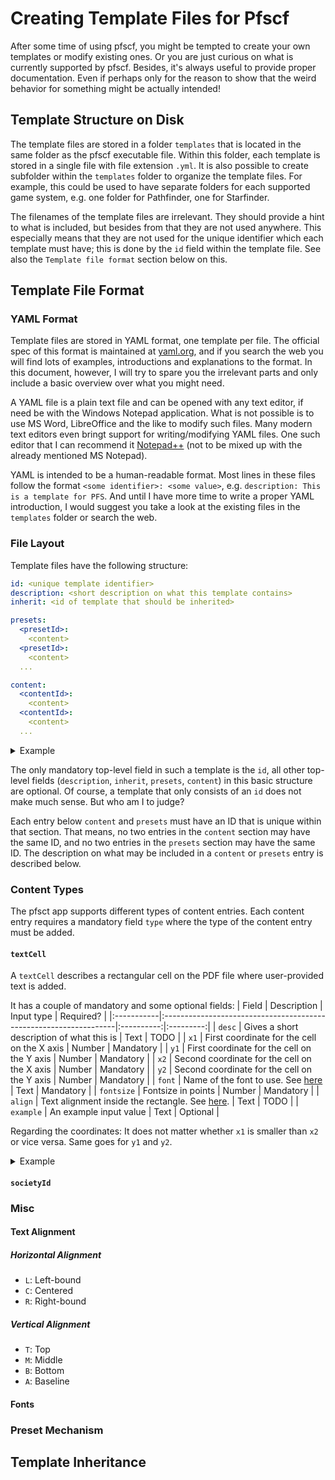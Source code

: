 # Creating Template Files for Pfscf

After some time of using pfscf, you might be tempted to create your own templates or modify existing ones.
Or you are just curious on what is currently supported by pfscf.
Besides, it's always useful to provide proper documentation.
Even if perhaps only for the reason to show that the weird behavior for something might be actually intended!

## Template Structure on Disk

The template files are stored in a folder `templates` that is located in the same folder as the pfscf executable file.
Within this folder, each template is stored in a single file with file extension `.yml`.
It is also possible to create subfolder within the `templates` folder to organize the template files.
For example, this could be used to have separate folders for each supported game system, e.g. one folder for Pathfinder, one for Starfinder.

The filenames of the template files are irrelevant.
They should provide a hint to what is included, but besides from that they are not used anywhere.
This especially means that they are not used for the unique identifier which each template must have; this is done by the `id` field within the template file.
See also the `Template file format` section below on this.

## Template File Format

### YAML Format

Template files are stored in YAML format, one template per file.
The official spec of this format is maintained at [yaml.org](https://yaml.org/), and if you search the web you will find lots of examples, introductions and explanations to the format.
In this document, however, I will try to spare you the irrelevant parts and only include a basic overview over what you might need.

A YAML file is a plain text file and can be opened with any text editor, if need be with the Windows Notepad application.
What is not possible is to use MS Word, LibreOffice and the like to modify such files.
Many modern text editors even bringt support for writing/modifying YAML files.
One such editor that I can recommend it [Notepad++](https://notepad-plus-plus.org) (not to be mixed up with the already mentioned MS Notepad).

YAML is intended to be a human-readable format.
Most lines in these files follow the format `<some identifier>: <some value>`, e.g. `description: This is a template for PFS`.
And until I have more time to write a proper YAML introduction, I would suggest you take a look at the existing files in the `templates` folder or search the web.

### File Layout

Template files have the following structure:
```yaml
id: <unique template identifier>
description: <short description on what this template contains>
inherit: <id of template that should be inherited>

presets:
  <presetId>:
    <content>
  <presetId>:
    <content>
  ...

content:
  <contentId>:
    <content>
  <contentId>:
    <content>
  ...
```

<details>
  <summary>Example</summary>

```yaml
id: myId
description: This is an example template
inherit: idOfMyOtherCoolTemplate

presets:
  topline:
    y1: 100
    y2: 200
  bottomline:
    y1: 400
    y2: 500

content:
  name:
    type: textCell
    presets: [ topline ]
    x1: 50
    x2: 150
  date:
    type: textCell
    presets: [ bottomline ]
    x1: 200
    x2: 230
```
</details>

The only mandatory top-level field in such a template is the `id`, all other top-level fields (`description`, `inherit`, `presets`, `content`) in this basic structure are optional.
Of course, a template that only consists of an `id`  does not make much sense.
But who am I to judge?

Each entry below `content` and `presets` must have an ID that is unique within that section.
That means, no two entries in the `content` section may have the same ID, and no two entries in the `presets` section may have the same ID.
The description on what may be included in a `content` or `presets` entry is described below.

### Content Types

The pfsct app supports different types of content entries.
Each content entry requires a mandatory field `type` where the type of the content entry must be added.

#### `textCell`

A `textCell` describes a rectangular cell on the PDF file where user-provided text is added.

It has a couple of mandatory and some optional fields:
| Field      | Description                                                       | Input type | Required? |
|:-----------|:------------------------------------------------------------------|:----------:|:---------:|
| `desc`     | Gives a short description of what this is                         | Text       | TODO      |
| `x1`       | First coordinate for the cell on the X axis                       | Number     | Mandatory |
| `y1`       | First coordinate for the cell on the Y axis                       | Number     | Mandatory |
| `x2`       | Second coordinate for the cell on the X axis                      | Number     | Mandatory |
| `y2`       | Second coordinate for the cell on the Y axis                      | Number     | Mandatory |
| `font`     | Name of the font to use. See [here](#fonts)                       | Text       | Mandatory |
| `fontsize` | Fontsize in points                                                | Number     | Mandatory |
| `align`    | Text alignment inside the rectangle. See [here](#text-alignment). | Text       | TODO      |
| `example`  | An example input value                                            | Text       | Optional  |


Regarding the coordinates: It does not matter whether `x1` is smaller than `x2` or vice versa.
Same goes for `y1` and `y2`.

<details>
  <summary>Example</summary>

```yaml
playername:
  type: textCell
  desc: Player name
  x1: 40
  y1: 125
  x2: 140
  y2: 110
  font: Helvetica
  fontsize: 14
  align: CB
  example: Bob
```
</details>

#### `societyId`

### Misc

#### Text Alignment

##### Horizontal Alignment

* `L`: Left-bound
* `C`: Centered
* `R`: Right-bound

##### Vertical Alignment

* `T`: Top
* `M`: Middle
* `B`: Bottom
* `A`: Baseline

#### Fonts

### Preset Mechanism

## Template Inheritance
